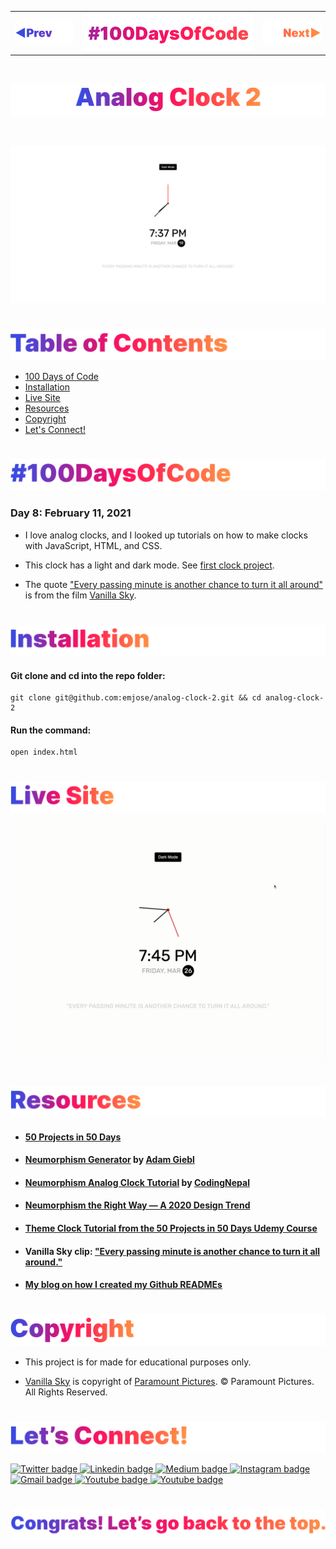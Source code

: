 <p id="header"><p>

<table><tr>
<td> <a href="https://github.com/emjose/analog-clock-1/#header"><img src="Assets/header-left.png" alt="previous" style="width: 200px;"/></a> </td>
<td> <a href="https://github.com/emjose/one-hundred/#header"><img src="Assets/header-center.png" alt="100 days of code" style="width: 580px;"/></a> </td>
<td> <a href="https://github.com/emjose/vertical-cards/#header"><img src="Assets/header-right.png" alt="next" style="width: 200px;"/></a> </td>
</tr></table>

<br>

<p id="project-title"><p>

<a href=#table-of-contents>![Analog Clock 2](Assets/inter-008-clock-2.png)</a> 

<br>

<a href="https://emjose.github.io/analog-clock-2/">![Analog Clock 2](Assets/preview-008-analog-clock-2.png)</a> 

#

<p id="table-of-contents"><p>

<a href=#table-of-contents>![Table of Contents](Assets/inter-toc.png)</a>  

- [100 Days of Code](#100days)
- [Installation](#installation) 
- [Live Site](#live-site)
- [Resources](#resources)
- [Copyright](#copyright)
- [Let's Connect!](#lets-connect) 

#

<p id="100days"><p>

<a href=#100days>![#100DaysOfCode](Assets/inter-100hash.png)</a>  

### Day 8: February 11, 2021
- I love analog clocks, and I looked up tutorials on how to make clocks with JavaScript, HTML, and CSS.

- This clock has a light and dark mode. See <a href="https://github.com/emjose/analog-clock-1/#header">first clock project</a>.

- The quote <a href="https://youtu.be/nij1M8Brd00?t=430">"Every passing minute is another chance to turn it all around"</a> is from the film <a href="https://youtu.be/nij1M8Brd00?t=430">Vanilla Sky</a>.

#

<p id="installation"><p>

<a href=#installation>![Installation](Assets/inter-installation.png)</a>

#### Git clone and cd into the repo folder:
``` 
git clone git@github.com:emjose/analog-clock-2.git && cd analog-clock-2 
```
#### Run the command:
```
open index.html
```

#

<p id="live-site"><p>

<a href="https://emjose.github.io/analog-clock-2/">![Live Site](Assets/inter-live-site.png)</a>  

<a href="https://emjose.github.io/analog-clock-2/">![Live Site](Assets/008-clock-2.gif)</a>

#

<p id="resources"><p>

<a href=#resources>![Resources](Assets/inter-resources.png)</a>  

- #### [50 Projects in 50 Days](https://50projects50days.com/)

- #### [Neumorphism Generator](https://neumorphism.io/) by [Adam Giebl](https://github.com/adamgiebl)

- #### [Neumorphism Analog Clock Tutorial](https://youtu.be/NVoIEEb0Hqg) by [CodingNepal](https://www.youtube.com/channel/UCk7xIEmd3MeyhIu2StLX5yA)

- #### [Neumorphism the Right Way — A 2020 Design Trend](https://medium.com/@artofofiare/neumorphism-the-right-way-a-2020-design-trend-386e6a09040a#:~:text=Neumorphism%20(or%20Neo%2Dskeuomorphism),let's%20look%20at%20%E2%80%9CSkeuomorphism%E2%80%9D.)

- #### [Theme Clock Tutorial from the 50 Projects in 50 Days Udemy Course](https://www.udemy.com/course/50-projects-50-days/)

- #### Vanilla Sky clip: ["Every passing minute is another chance to turn it all around."](https://youtu.be/nij1M8Brd00?t=430)

- #### [My blog on how I created my Github READMEs](https://emmanueljose.medium.com/readme-a-makeover-story-b9c7be37a6de?sk=7ae6623d365409d875753e4604e42ffd) 

#

<p id="copyright"><p>

<a href=#copyright>![Copyright](Assets/inter-copyright.png)</a>

- This project is for made for educational purposes only. 
  
- <a href="https://www.paramount.com/movies/vanilla-sky">Vanilla Sky</a> is copyright of <a href="https://innersloth.com/">Paramount Pictures</a>. © Paramount Pictures. All Rights Reserved.

#

<p id="lets-connect"><p>

<a href=#lets-connect>![Let's Connect!](Assets/inter-lets-connect.png)</a>

<p><a href="https://twitter.com/Emmanuel_Labor"><img src="https://img.shields.io/badge/twitter-%231DA1F2.svg?&style=for-the-badge&logo=twitter&logoColor=white" height=30 width=90 alt="Twitter badge"> <a href="https://www.linkedin.com/in/emmanuelpjose/"><img src="https://img.shields.io/badge/linkedin-%230064e7.svg?&style=for-the-badge&logo=linkedin&logoColor=white" height=30 width=90 alt="Linkedin badge"> <a href="https://emmanueljose.medium.com/"><img src="https://img.shields.io/badge/medium-%238700f5.svg?&style=for-the-badge&logo=medium&logoColor=white" height=30 width=90 alt="Medium badge"> <a href="https://www.instagram.com/emmanuel_jose/"><img src="https://img.shields.io/badge/instagram-%23ff0077.svg?&style=for-the-badge&logo=instagram&logoColor=white" height=30 width=90 alt="Instagram badge"> <a href="mailto:emjose@gmail.com"><img src="https://img.shields.io/badge/gmail-%23fd1745.svg?&style=for-the-badge&logo=gmail&logoColor=white" height=30 width=90 alt="Gmail badge"> <a href="https://www.youtube.com/channel/UCQdqFg-_J83jn9xJRd1W3tQ/videos"><img src="https://img.shields.io/badge/youtube-%23FF0000.svg?&style=for-the-badge&logo=youtube&logoColor=white" height=30 width=90 alt="Youtube badge"> <a href="https://github.com/emjose"><img src="https://img.shields.io/badge/github-%23ff8e44.svg?&style=for-the-badge&logo=github&logoColor=white" height=30 width=90 alt="Youtube badge"></p>

#

<a href=#header>![Back to Top](Assets/inter-congrats.png)</a>